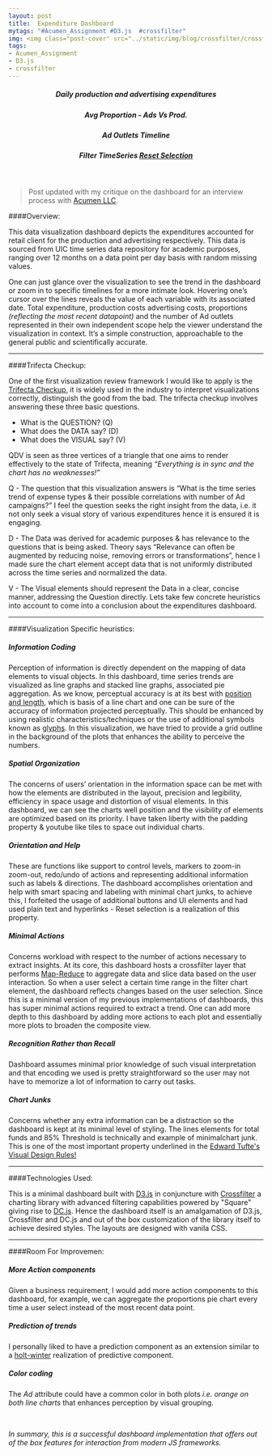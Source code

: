 ```yaml
---
layout: post
title:  Expenditure Dashboard 
mytags: "#Acumen_Assignment #D3.js  #crossfilter"
img: <img class="post-cover" src="../static/img/blog/crossfilter/crossfilterThum.png"  border="5" alt="Responsive image">
tags:
- Acumen_Assignment
- D3.js
- crossfilter
---
```


<style>.container {
  width: auto;
  max-width: 960px;
  text-align: center;
}
</style>
<style>@import url(../crossfilter/dashboardStyle.css);</style>
<style>@import url(../crossfilter/dc.min.css);</style>




<div class="container" id="ww-container">
  <div class="row">

  <div id="ww-capacity-line">
    <div class="chart-heading">
    <h5>Daily production and advertising expenditures</h5>
    </div>
  </div>

  <div id="ww-capacity-pie">
    <div class="chart-heading">
    <h5>Avg Proportion - Ads Vs Prod.</h5>
    </div>
  </div>

  <div id="ww-fscount-line">
    <div class="chart-heading">
    <h5>Ad Outlets Timeline </h5>
    </div>
  </div>

  <div id="ww-volume-chart">
    <div class="chart-heading">
    <h5>Filter TimeSeries
    <a href="javascript:dc.filterAll('wwChartGrp'); dc.renderAll('wwChartGrp');" class="rset"> Reset Selection</a>
    </h5>
    </div>
  </div>


  </div>
</div>
<br>

> Post updated with my critique on the dashboard for an interview process with [Acumen LLC](http://www.acumenllc.com/).

####Overview:

This data visualization dashboard depicts the expenditures accounted for retail client for the production and advertising respectively. This data is sourced from UIC time series data repository for academic purposes, ranging over 12 months on a data point per day basis with random missing values.  

One can just glance over the visualization to see the trend in the dashboard or zoom in to specific timelines for a more intimate look. Hovering one’s cursor over the lines reveals the value of each variable with its associated date. Total expenditure, production costs advertising costs, proportions *(reflecting the most recent datapoint)* and the number of Ad outlets represented in their own independent scope help the viewer understand the visualization in context. It’s a simple construction, approachable to the general public and scientifically accurate.

______

####Trifecta Checkup:

One of the first visualization review framework I would like to apply is the [Trifecta Checkup](http://junkcharts.typepad.com/junk_charts/junk-charts-trifecta-checkup-the-definitive-guide.html), it is widely used in the industry to interpret visualizations correctly, distinguish the good from the bad. The trifecta checkup involves answering these three basic questions. 

* What is the QUESTION? (Q)
* What does the DATA say? (D)
* What does the VISUAL say? (V)

QDV is seen as three vertices of a triangle that one aims to render effectively to the state of Trifecta, meaning *“Everything is in sync and the chart has no weaknesses!”*

Q - The question that this visualization answers is “What is the time series trend of expense types & their possible correlations with number of Ad campaigns?” I feel the question seeks the right insight from the data, i.e. it not only seek a visual story of various expenditures hence it is ensured it is engaging. 

D - The Data was derived for academic purposes & has relevance to the questions that is being asked. Theory says “Relevance can often be augmented by reducing noise, removing errors or transformations”, hence I made sure the chart element accept data that is not uniformly distributed across the time series and normalized the data.  

V - The Visual elements should represent the Data in a clear, concise manner, addressing the Question directly. Lets take few concrete heuristics into account to come into a conclusion about the expenditures dashboard. 

______



####Visualization Specific heuristics:


##### **Information Coding**
Perception of information is directly dependent on the mapping of data elements to visual objects. 
In this dashboard, time series trends are visualized as line graphs and stacked line graphs, associated pie aggregation. As we know, perceptual accuracy is at its best with [position and length](https://goo.gl/images/JFDZtd), which is basis of a line chart and one can be sure of the accuracy of information projected perceptually.  This should be enhanced by using realistic characteristics/techniques or the use of additional symbols known as [glyphs](http://www.infovis-wiki.net/index.php?title=Glyph). In this visualization, we have tried to provide a grid outline in the background of the plots that enhances the ability to perceive the numbers. 

##### **Spatial Organization** 
The concerns of users’ orientation in the information space can be met with how the elements are distributed in the layout, precision and legibility, efficiency in space usage and distortion of visual elements. In this dashboard, we can see the charts well position and the visibility of elements are optimized based on its priority. I have taken liberty with the padding property & youtube like tiles to space out individual charts.  

##### **Orientation and Help** 
These are functions like support to control levels, markers to zoom-in zoom-out, redo/undo of actions and representing additional information such as labels & directions. The dashboard accomplishes orientation and help with smart spacing and labeling with minimal chart junks, to achieve this, I forfeited the usage of additional buttons and UI elements and had used plain text and hyperlinks - Reset selection is a realization of this property. 

##### **Minimal Actions** 
Concerns workload with respect to the number of actions necessary to extract insights. At its core, this dashboard hosts a crossfilter layer that performs [Map-Reduce](https://github.com/square/crossfilter/wiki/API-Reference) to aggregate data and slice data based on the user interaction. So when a user select a certain time range in the filter chart element, the dashboard reflects changes based on the user selection. Since this is a minimal version of my previous implementations of dashboards, this has super minimal actions required to extract a trend. One can add more depth to this dashboard by adding more actions to each plot and essentially more plots to broaden the composite view. 

##### **Recognition Rather than Recall** 
Dashboard assumes minimal prior knowledge of such visual interpretation and that encoding we used is pretty straightforward so the user may not have to memorize a lot of information to carry out tasks. 

##### **Chart Junks**
Concerns whether any extra information can be a distraction so the dashboard is kept at its minimal level of styling. The lines elements for total funds and 85% Threshold is technically and example of minimalchart junk. This is one of the most important property underlined in the [Edward Tufte's Visual Design Rules!](http://www.sealthreinhold.com/school/tuftes-rules/rule_three.php)

____________


####Technologies Used:

This is a minimal dashboard built with [D3.js](https://d3js.org/) in conjuncture with [Crossfilter](http://square.github.io/crossfilter/) a charting library with advanced filtering capabilities powered by "Square" giving rise to [DC.js](https://dc-js.github.io/dc.js/).
Hence the dashboard itself is an amalgamation of D3.js, Crossfilter and DC.js and out of the box customization of the library itself to achieve desired styles. The layouts are designed with vanila CSS. 

____________


####Room For Improvemen:

##### **More Action components**
Given a business requirement, I would add more action components to this dashboard, for example, we can aggregate the proportions pie chart every time a user select instead of the most recent data point. 

##### **Prediction of trends**
I personally liked to have a prediction component as an extension similar to a [holt-winter](https://goo.gl/images/JqTB7g) realization of predictive component. 

##### **Color coding**
The *Ad* attribute could have a common color in both plots *i.e. orange on both line charts* that enhances perception by visual grouping. 

<br>

*In summary, this is a successful dashboard implementation that offers out of the box features for interaction from modern JS frameworks.*




<script src="//code.jquery.com/jquery-2.0.0.js"></script>
<script src="//d3js.org/d3.v3.min.js"></script>
<script src="//cdnjs.cloudflare.com/ajax/libs/crossfilter/1.3.12/crossfilter.min.js"></script>
<script src="//cdnjs.cloudflare.com/ajax/libs/dc/2.1.6/dc.min.js"></script>

<script src="crossfilter/dcdash.js"></script>
